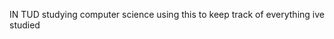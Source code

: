IN TUD studying computer science 
using this to keep track of everything ive studied


<!---
noahbalboa/noahbalboa is a ✨ special ✨ repository because its `README.md` (this file) appears on your GitHub profile.
You can click the Preview link to take a look at your changes.
--->
